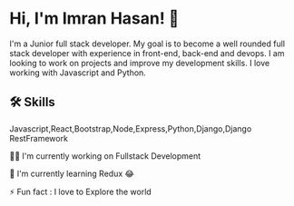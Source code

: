 
# Hi, I'm Imran Hasan! 👋



I'm a Junior full stack developer.
My goal is to become a well rounded full stack developer with experience in front-end, back-end and devops. I am looking to work on projects and improve my development skills. I love working with Javascript and Python.


## 🛠 Skills
Javascript,React,Bootstrap,Node,Express,Python,Django,Django RestFramework


👩‍💻 I'm currently working on Fullstack Development

🧠 I'm currently learning Redux 😂

⚡️ Fun fact : I love to Explore the world
